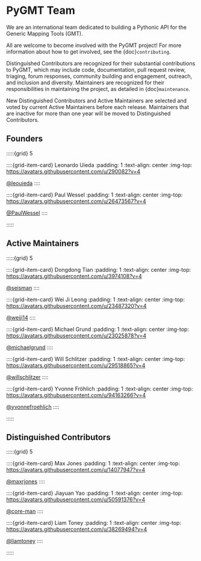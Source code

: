 # PyGMT Team

We are an international team dedicated to building a Pythonic API for the Generic Mapping
Tools (GMT).

All are welcome to become involved with the PyGMT project! For more information about how
to get involved, see the {doc}`contributing`.

Distinguished Contributors are recognized for their substantial contributions to PyGMT,
which may include code, documentation, pull request review, triaging, forum responses,
community building and engagement, outreach, and inclusion and diversity. Maintainers
are recognized for their responsibilities in maintaining the project, as detailed in
{doc}`maintenance`.

New Distinguished Contributors and Active Maintainers are selected and voted by current
Active Maintainers before each release. Maintainers that are inactive for more than one
year will be moved to Distinguished Contributors.


## Founders

:::::{grid} 5

::::{grid-item-card} Leonardo Uieda
:padding: 1
:text-align: center
:img-top: https://avatars.githubusercontent.com/u/290082?v=4

[@leouieda](https://github.com/leouieda)
::::

::::{grid-item-card} Paul Wessel
:padding: 1
:text-align: center
:img-top: https://avatars.githubusercontent.com/u/26473567?v=4

[@PaulWessel](https://github.com/PaulWessel)
::::

:::::


## Active Maintainers

:::::{grid} 5

::::{grid-item-card} Dongdong Tian
:padding: 1
:text-align: center
:img-top: https://avatars.githubusercontent.com/u/3974108?v=4

[@seisman](https://github.com/seisman)
::::

::::{grid-item-card} Wei Ji Leong
:padding: 1
:text-align: center
:img-top: https://avatars.githubusercontent.com/u/23487320?v=4

[@weiji14](https://github.com/weiji14)
::::

::::{grid-item-card} Michael Grund
:padding: 1
:text-align: center
:img-top: https://avatars.githubusercontent.com/u/23025878?v=4

[@michaelgrund](https://github.com/michaelgrund)
::::

::::{grid-item-card} Will Schlitzer
:padding: 1
:text-align: center
:img-top: https://avatars.githubusercontent.com/u/29518865?v=4

[@willschlitzer](https://github.com/willschlitzer)
::::

::::{grid-item-card} Yvonne Fröhlich
:padding: 1
:text-align: center
:img-top: https://avatars.githubusercontent.com/u/94163266?v=4

[@yvonnefroehlich](https://github.com/yvonnefroehlich)
::::

:::::


## Distinguished Contributors

:::::{grid} 5

::::{grid-item-card} Max Jones
:padding: 1
:text-align: center
:img-top: https://avatars.githubusercontent.com/u/14077947?v=4

[@maxrjones](https://github.com/maxrjones)
::::

::::{grid-item-card} Jiayuan Yao
:padding: 1
:text-align: center
:img-top: https://avatars.githubusercontent.com/u/50591376?v=4

[@core-man](https://github.com/core-man)
::::

::::{grid-item-card} Liam Toney
:padding: 1
:text-align: center
:img-top: https://avatars.githubusercontent.com/u/38269494?v=4

[@liamtoney](https://github.com/liamtoney)
::::

:::::

